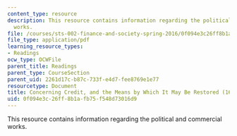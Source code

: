```yaml
---
content_type: resource
description: This resource contains information regarding the political and commercial
  works.
file: /courses/sts-002-finance-and-society-spring-2016/0f094e3c26ff8b1afb75f548d73016d9_MITSTS_002S16_Davenant.pdf
file_type: application/pdf
learning_resource_types:
- Readings
ocw_type: OCWFile
parent_title: Readings
parent_type: CourseSection
parent_uid: 2261d17c-b87c-733f-e4d7-fee8769e1e77
resourcetype: Document
title: Concerning Credit, and the Means by Which It May Be Restored (1698)
uid: 0f094e3c-26ff-8b1a-fb75-f548d73016d9
---
```

This resource contains information regarding the political and commercial works.

